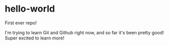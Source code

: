 # hello-world
First ever repo!

I'm trying to learn Git and Github right now, and so far it's been pretty good!
Super excited to learn more!

